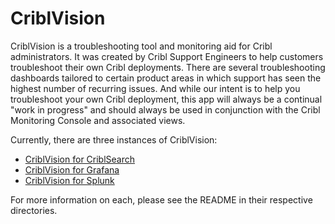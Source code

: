 # CriblVision

CriblVision is a troubleshooting tool and monitoring aid for Cribl administrators. It was created by Cribl Support Engineers to help customers troubleshoot their own Cribl deployments. There are several troubleshooting dashboards tailored to certain product areas in which support has seen the highest number of recurring issues. And while our intent is to help you troubleshoot your own Cribl deployment, this app will always be a continual "work in progress" and should always be used in conjunction with the Cribl Monitoring Console and associated views.

Currently, there are three instances of CriblVision:

* [CriblVision for CriblSearch](https://github.com/criblio/criblvision/tree/main/criblvision-for-criblsearch)
* [CriblVision for Grafana](https://github.com/criblio/criblvision/tree/main/criblvision-for-grafana)
* [CriblVision for Splunk](https://github.com/criblio/criblvision/tree/main/criblvision-for-splunk)

For more information on each, please see the README in their respective directories.

